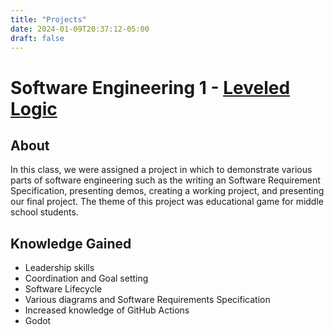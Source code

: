 ```yaml
---
title: "Projects"
date: 2024-01-09T20:37:12-05:00
draft: false
---
```


# Software Engineering 1 - [Leveled Logic](https://natewright.github.io/LeveledLogicWebsite/)
## About
In this class, we were assigned a project in which to demonstrate various parts of software engineering such as the writing an Software Requirement Specification, presenting demos, creating a working project, and presenting our final project. The theme of this project was educational game for middle school students.
## Knowledge Gained
* Leadership skills
* Coordination and Goal setting
* Software Lifecycle
* Various diagrams and Software Requirements Specification
* Increased knowledge of GitHub Actions
* Godot
